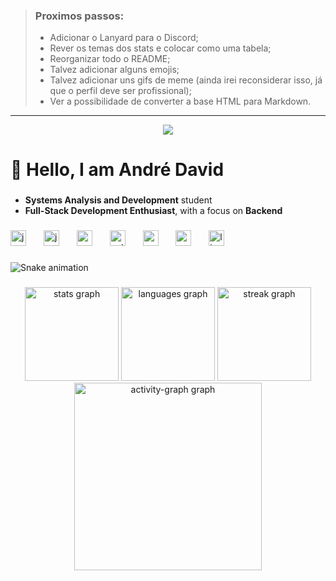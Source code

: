 > ### Proximos passos: 
> - Adicionar o Lanyard para o Discord;
> - Rever os temas dos stats e colocar como uma tabela;
> - Reorganizar todo o README;
> - Talvez adicionar alguns emojis;
> - Talvez adicionar uns gifs de meme (ainda irei reconsiderar isso, já que o perfil deve ser profissional);
> - Ver a possibilidade de converter a base HTML para Markdown.
---
<div align="center">
  <img src="https://visitor-badge.laobi.icu/badge?page_id=Andr3Dav1d.Andr3Dav1d&"  />
</div>

###

<h1 align="left">👋 Hello, I am André David</h1>

###

<ul align="left"><li><b>Systems Analysis and Development</b> student</li><li><b>Full-Stack Development Enthusiast</b>, with a focus on <b>Backend</b></li></ul>

###

<div align="left">
  <img src="https://skillicons.dev/icons?i=js" height="25" alt="javascript logo"  />
  <img width="20" />
  <img src="https://skillicons.dev/icons?i=java" height="25" alt="java logo"  />
  <img width="20" />
  <img src="https://skillicons.dev/icons?i=nodejs" height="25" alt="nodejs logo"  />
  <img width="20" />
  <img src="https://skillicons.dev/icons?i=py" height="25" alt="python logo"  />
  <img width="20" />
  <img src="https://skillicons.dev/icons?i=mysql" height="25" alt="mysql logo"  />
  <img width="20" />
  <img src="https://skillicons.dev/icons?i=go" height="25" alt="go logo"  />
  <img width="20" />
  <img src="https://skillicons.dev/icons?i=linux" height="25" alt="linux logo"  />
</div>

###

<p align="left"></p>

###

<img src="https://raw.githubusercontent.com/Andr3Dav1d/Andr3Dav1d/output/snake.svg" alt="Snake animation" />

###

<div align="center">
  <img src="https://github-readme-stats.vercel.app/api?username=Andr3Dav1d&hide_title=false&hide_rank=false&show_icons=true&include_all_commits=true&count_private=true&disable_animations=false&theme=blue-green&locale=en&hide_border=false&order=1" height="150" alt="stats graph"  />
  <img src="https://github-readme-stats.vercel.app/api/top-langs?username=Andr3Dav1d&locale=en&hide_title=false&layout=compact&card_width=320&langs_count=5&theme=blue-green&hide_border=false&order=2" height="150" alt="languages graph"  />
  <img src="https://streak-stats.demolab.com?user=Andr3Dav1d&locale=en&mode=daily&theme=blue-green&hide_border=false&border_radius=5&order=3" height="150" alt="streak graph"  />
  <img src="https://github-readme-activity-graph.vercel.app/graph?username=Andr3Dav1d&radius=16&theme=chartreuse-dark&area=true&order=5" height="300" alt="activity-graph graph"  />
</div>

###
